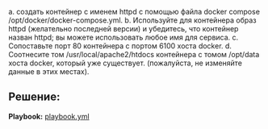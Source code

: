 a. создать контейнер с именем httpd с помощью файла docker compose /opt/docker/docker-compose.yml.
b. Используйте для контейнера образ httpd (желательно последней версии) и убедитесь, что контейнер назван httpd; вы можете использовать любое имя для сервиса.
c. Сопоставьте порт 80 контейнера с портом 6100 хоста docker.
d. Соотнесите том /usr/local/apache2/htdocs контейнера с томом /opt/data хоста docker, который уже существует. (пожалуйста, не изменяйте данные в этих местах).

## Решение:

**Playbook:** [playbook.yml](./playbook.yml)

